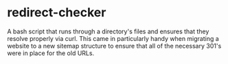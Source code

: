 redirect-checker
================

A bash script that runs through a directory's files and ensures that they resolve properly via curl.  This came in particularly handy when migrating a website to a new sitemap structure to ensure that all of the necessary 301's were in place for the old URLs. 